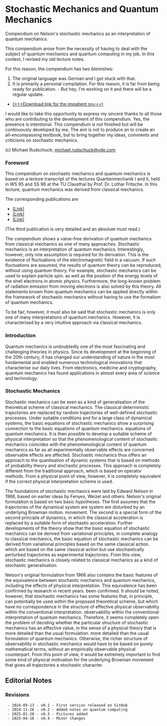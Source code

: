 # Stochastic Mechanics and Quantum Mechanics
Compendium on Nelson's stochastic mechanics as an interpretation of quantum mechanics.


This compendium arose from the necessity of having to deal with the subject of quantum mechanics and quantum computing in my job. In this context, I revised my old lecture notes.

For this reason, the compendium has two blemishes:

1. The original language was German and I got stuck with that.
2. It is primarily a personal compilation. For this reason, it is far from being ready for publication. - But hey, I'm working on it and there will be a regular update.

* [(>>>Download link for the impatient on<<<)](https://github.com/Rudschuck/Stochastic-Mechanics-and-Quantum-Mechanics/raw/main/Stochastische_Mechanik_und_Quantenmechanik_latest.pdf)


I would like to take this opportunity to express my sincere thanks to all those who are contributing to the development of this compendium. Yes, the presence is intentional. This compendium is not finished but will be continuously developed by me. The aim is not to produce an to create an all-encompassing textbook, but to bring together my ideas, comments and criticisms on stochastic mechanics. 


(c) Michael Rudschuck; michael.rudschuck@vde.com


### Foreword

This compendium on stochastic mechanics and quantum mechanics is based on a lecture transcript of the lectures Quantenmechanik I and II, held in WS 95 and SS 96 at the TU Clausthal by Prof. Dr. Lothar Fritsche. In this lecture, quantum mechanics was derived from classical mechanics.


The corresponding publications are


* [(Link)](https://arxiv.org/abs/0912.3442)
* [(Link)](https://www.researchgate.net/figure/Spin-effective-components-of-the-quivering-motion_fig3_45890773)
* [(Link)](https://www.karlsruher-physikkurs.de/download/qm_wo_obs_2.pdf)

(The third publication is very detailed and an absolute must read.)

The compendium shows a value-free derivation of quantum mechanics from classical mechanics as one of many approaches. 
Stochastic mechanics is an interpretation of quantum mechanics. 
Interestingly, however, only one assumption is required for its derivation. This is the existence of fluctuations of the electromagnetic field in a vacuum. If such fluctuations are assumed, the results of quantum theory can be reproduced, without using quantum theory. For example, stochastic mechanics can be used to explain particle spin. 
as well as the position of the energy levels of the shell electrons in atomic physics. Furthermore, the long-known problem of radiation emission from moving electrons is also solved by this theory. All statements known from quantum mechanics can be applied directly within the framework of 
stochastic mechanics without having to use the formalism of quantum mechanics. 

To be fair, however, it must also be said that stochastic mechanics is only one of many interpretations of quantum mechanics. However, it is characterised by a very intuitive approach via classical mechanics.

### Introduction 

Quantum mechanics is undoubtedly one of the most fascinating and challenging theories in physics. Since its development at the beginning of the 20th century, it has changed our understanding of nature in the most fundamental and enabled numerous technological innovations that characterise our daily lives. From electronics, medicine and cryptography, quantum mechanics has found applications in almost every area of science and technology. 


### Stochastic Mechanics

Stochastic mechanics can be seen as a kind of generalisation of the theoretical scheme of classical mechanics. The classical deterministic trajectories are replaced by random trajectories of well-defined stochastic processes. Under suitable conditions and for a large class of dynamical systems, the basic equations of stochastic mechanics show a surprising connection to the basic equations of quantum mechanics. equations of quantum mechanics. It is then possible to develop a suitable scheme of physical interpretation so that the phenomenological content of stochastic mechanics coincides with the phenomenological content of quantum mechanics as far as all experimentally observable effects are concerned. observable effects are affected. Stochastic mechanics thus offers an approach to the quantisation of dynamic systems that is based on methods of probability theory and stochastic processes. This approach is completely different from the traditional approach, which is based on operator methods. From a physical point of view, however, it is completely equivalent if the correct physical interpretation scheme is used.


The foundations of stochastic mechanics were laid by Edward Nelson in 1966, based on earlier ideas by Fenyes, Weizel and others. Nelson's original formulation is based on two basic hypotheses. The first assumes that the trajectories of the dynamical system are system are disturbed by an underlying Brownian motion. movement. The second is a special form of the second principle of dynamics, in which the classical acceleration is replaced by a suitable form of stochastic acceleration. Further developments of the theory show that the basic equation of stochastic mechanics can be derived from variational principles, in complete analogy to classical mechanics, the basic equation of stochastic mechanics can be derived from variational principles based on the same classical action. which are based on the same classical action but use stochastically perturbed trajectories as experimental trajectories. From this view, stochastic mechanics is closely related to classical mechanics as a kind of stochastic generalisation.

Nelson's original formulation from 1966 also contains the basic features of the equivalence between stochastic mechanics and quantum mechanics, including the effects of physical interpretation. This equivalence has been confirmed by research in recent years. been confirmed. It should be noted, however, that stochastic mechanics has some features that, in principle, can potentially be used within the proposed theoretical scheme, but which have no correspondence in the structure of effective physical observability within the conventional interpretation. observability within the conventional interpretation of quantum mechanics. Therefore, it seems completely open the problem of deciding whether the particular structure of stochastic mechanics has an effective value, in the sense of a physical theory that is more detailed than the usual formulation. more detailed than the usual formulation of quantum mechanics. Otherwise, the richer structure of observability in stochastic mechanics would have to be based on purely mathematical terms, without an empirically observable physical counterpart. From this point of view, it would be extremely important to find some kind of physical motivation for the underlying Brownian movement that gives all trajectories a stochastic character.

## Editorial Notes

### Revisions

     - 2024-09-13 - v0.1 - First version released on GitHub
     - 2024-11-26 - v0.2 - Added notes on quantum computing
     - 2025-01-20 - v0.3 - Pictures added
     - 2025-04-16 - v0.4 - Minor changes
